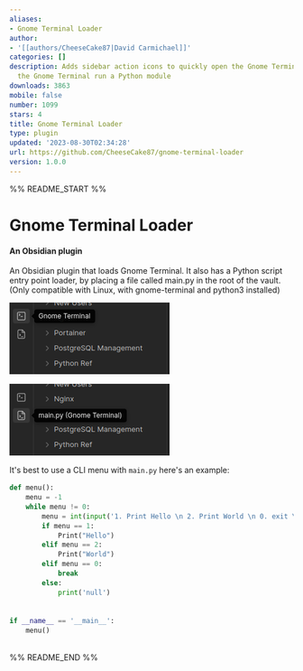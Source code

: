 ```yaml
---
aliases:
- Gnome Terminal Loader
author:
- '[[authors/CheeseCake87|David Carmichael]]'
categories: []
description: Adds sidebar action icons to quickly open the Gnome Terminal or to have
  the Gnome Terminal run a Python module
downloads: 3863
mobile: false
number: 1099
stars: 4
title: Gnome Terminal Loader
type: plugin
updated: '2023-08-30T02:34:28'
url: https://github.com/CheeseCake87/gnome-terminal-loader
version: 1.0.0
---
```


%% README_START %%

# Gnome Terminal Loader

#### An Obsidian plugin

An Obsidian plugin that loads Gnome Terminal. It also has a Python script entry point loader, by placing a file called
main.py in the root of the vault. (Only compatible with Linux, with gnome-terminal and python3 installed)

![gnome_terminal.png](https://raw.githubusercontent.com/CheeseCake87/gnome-terminal-loader/HEAD/assets%2Fgnome_terminal.png)

![main_py_gnome_terminal.png](https://raw.githubusercontent.com/CheeseCake87/gnome-terminal-loader/HEAD/assets%2Fmain_py_gnome_terminal.png)

It's best to use a CLI menu with `main.py` here's an example:

```python
def menu():
	menu = -1
    while menu != 0:
        menu = int(input('1. Print Hello \n 2. Print World \n 0. exit \n'))
        if menu == 1:
            Print("Hello")
        elif menu == 2:
            Print("World")
        elif menu == 0:
            break
        else:
            print('null')
            

if __name__ == '__main__':
    menu()
    
```


%% README_END %%